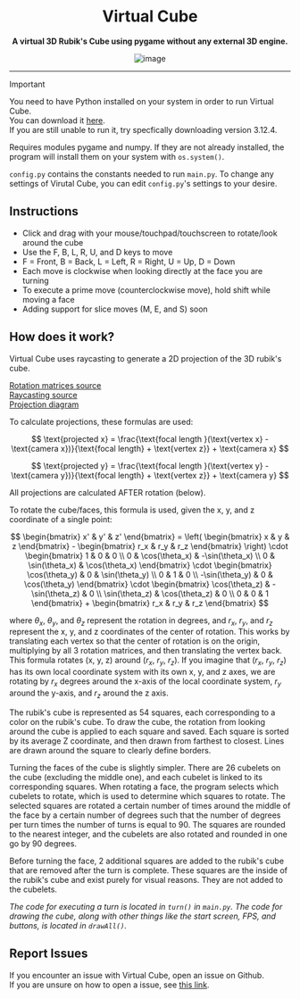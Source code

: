 
<div align="center">
    <h1>Virtual Cube</h1>
    <p><strong>A virtual 3D Rubik's Cube using pygame without any external 3D engine.</strong></p>


![image](https://github.com/user-attachments/assets/8eb2a847-7a48-48b1-9dea-5e6f74b70cba)
</div>
<hr>  

> [!IMPORTANT]
> You need to have Python installed on your system in order to run Virtual Cube.  
> You can download it [here](https://www.python.org/downloads/).  
> If you are still unable to run it, try specfically downloading version 3.12.4.

Requires modules pygame and numpy. If they are not already installed, the program will install them on your system with `os.system()`.  

`config.py` contains the constants needed to run `main.py`. To change any settings of Virutal Cube, you can edit `config.py`'s settings to your desire.

## Instructions  
<ul>
  <li>Click and drag with your mouse/touchpad/touchscreen to rotate/look around the cube</li>
  <li>Use the F, B, L, R, U, and D keys to move</li>
  <li>F = Front, B = Back, L = Left, R = Right, U = Up, D = Down</li>
  <li>Each move is clockwise when looking directly at the face you are turning</li>
  <li>To execute a prime move (counterclockwise move), hold shift while moving a face</li>
  <li>Adding support for slice moves (M, E, and S) soon</li>
</ul>

## How does it work?

Virtual Cube uses raycasting to generate a 2D projection of the 3D rubik's cube.

[Rotation matrices source](https://en.wikipedia.org/wiki/Rotation_matrix#In_three_dimensions)  
[Raycasting source](https://en.wikipedia.org/wiki/Ray_casting)  
[Projection diagram](https://en.wikipedia.org/wiki/Ray_tracing_(graphics)#/media/File:Ray_trace_diagram.svg)

To calculate projections, these formulas are used:  

$$ \text{projected x} = \frac{\text{focal length }(\text{vertex x} - \text{camera x})}{\text{focal length} + \text{vertex z}} + \text{camera x} $$  
  
$$ \text{projected y} = \frac{\text{focal length }(\text{vertex y} - \text{camera y})}{\text{focal length} + \text{vertex z}} + \text{camera y} $$  

All projections are calculated AFTER rotation (below).

To rotate the cube/faces, this formula is used, given the x, y, and z coordinate of a single point:  

$$
\begin{bmatrix}
x' & y' & z'
\end{bmatrix} = 
\left( 
\begin{bmatrix}
x & y & z
\end{bmatrix} - 
\begin{bmatrix}
r_x & r_y & r_z
\end{bmatrix} 
\right) \cdot 
\begin{bmatrix}
1 & 0 & 0 \\
0 & \cos(\theta_x) & -\sin(\theta_x) \\
0 & \sin(\theta_x) & \cos(\theta_x)
\end{bmatrix} \cdot 
\begin{bmatrix}
\cos(\theta_y) & 0 & \sin(\theta_y) \\
0 & 1 & 0 \\
-\sin(\theta_y) & 0 & \cos(\theta_y)
\end{bmatrix} \cdot 
\begin{bmatrix}
\cos(\theta_z) & -\sin(\theta_z) & 0 \\
\sin(\theta_z) & \cos(\theta_z) & 0 \\
0 & 0 & 1
\end{bmatrix} + 
\begin{bmatrix}
r_x & r_y & r_z
\end{bmatrix}
$$

where $θ_x$, $θ_y$, and $θ_z$ represent the rotation in degrees, and $r_x$, $r_y$, and $r_z$ represent the x, y, and z coordinates of the center of rotation. This works by translating each vertex so that the center of rotation is on the origin, multiplying by all 3 rotation matrices, and then translating the vertex back. This formula rotates (x, y, z) around ($r_x$, $r_y$, $r_z$). If you imagine that ($r_x$, $r_y$, $r_z$) has its own local coordinate system with its own x, y, and z axes, we are rotating by $r_x$ degrees around the x-axis of the local coordinate system, $r_y$ around the y-axis, and $r_z$ around the z axis. 

The rubik's cube is represented as 54 squares, each corresponding to a color on the rubik's cube. To draw the cube, the rotation from looking around the cube is applied to each square and saved. Each square is sorted by its average Z coordinate, and then drawn from farthest to closest. Lines are drawn around the square to clearly define borders.  

Turning the faces of the cube is slightly simpler. There are 26 cubelets on the cube (excluding the middle one), and each cubelet is linked to its corresponding squares. When rotating a face, the program selects which cubelets to rotate, which is used to determine which squares to rotate. The selected squares are rotated
a certain number of times around the middle of the face by a certain number of degrees such that the number of degrees per turn times the number of turns is equal to 90. The squares are rounded to the nearest integer, and the cubelets are also rotated and rounded in one go by 90 degrees.  

Before turning the face, 2 additional squares are added to the rubik's cube that are removed after the turn is complete. These squares are the inside of the rubik's cube and exist purely for visual reasons. They are not added to the cubelets.

*The code for executing a turn is located in `turn()` in `main.py`. The code for drawing the cube, along with other things like the start screen, FPS, and buttons, is located in `drawAll()`.*

## Report Issues  
If you encounter an issue with Virtual Cube, open an issue on Github.  
If you are unsure on how to open a issue, see [this link](https://docs.github.com/en/issues/tracking-your-work-with-issues/quickstart).


